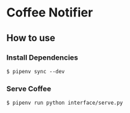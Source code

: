 # Coffee Notifier

## How to use

### Install Dependencies

```
$ pipenv sync --dev
```

### Serve Coffee

```
$ pipenv run python interface/serve.py
```
